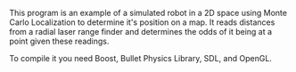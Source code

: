 This program is an example of a simulated robot in a 2D space using Monte Carlo Localization to determine it's position on a map.  It reads distances from a radial laser range finder and determines the odds of it being at a point given these readings.

To compile it you need Boost, Bullet Physics Library, SDL, and OpenGL.